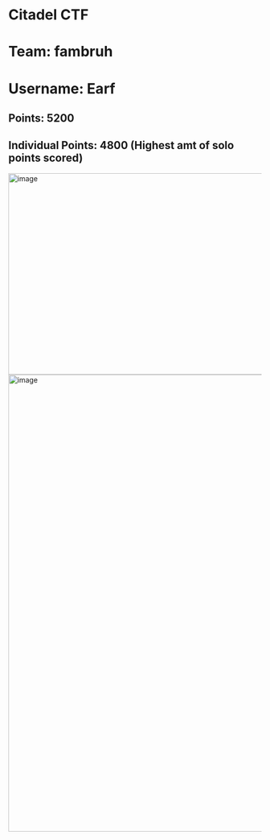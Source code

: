 # Citadel CTF 

# Team: fambruh

# Username: Earf

## Points: 5200

## Individual Points: 4800 (Highest amt of solo points scored)

<img width="1296" height="400" alt="image" src="https://github.com/user-attachments/assets/ee757d50-22a4-4e22-925e-a265d42c4ce0" />
<img width="1919" height="908" alt="image" src="https://github.com/user-attachments/assets/e0c4f607-8a48-4cb3-815e-301d852e2eba" />
